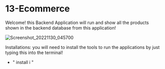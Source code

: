 # 13-Ecommerce

Welcome! this Backend Application will run and show all the products shown in the backend database from this application!

![Screenshot_20221130_045700](https://user-images.githubusercontent.com/106643330/204782565-c3a21baf-e5e6-4263-8b33-e244d83cfc83.png)


Installations: 
you will need to install the tools to run the applications by just typing this into the terminal!
- " install i "
